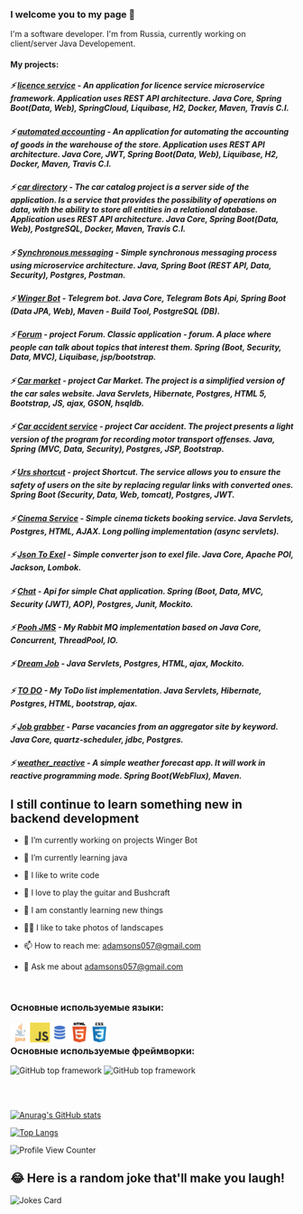 ### I welcome you to my page 👋

I'm a software developer. 
I'm from Russia, currently working on client/server Java Developement.

#### My projects:

##### ⚡ [licence service](https://github.com/SlartiBartFast-art/licensing-service-View) - An application for licence service microservice framework. Application uses REST API architecture. Java Core, Spring Boot(Data, Web), SpringCloud, Liquibase, H2, Docker, Maven, Travis C.I.
##### ⚡ [automated accounting](https://github.com/SlartiBartFast-art/automated_accounting) - An application for automating the accounting of goods in the warehouse of the store. Application uses REST API architecture. Java Core, JWT, Spring Boot(Data, Web), Liquibase, H2, Docker, Maven, Travis C.I.
##### ⚡ [car directory](https://github.com/SlartiBartFast-art/car_Directory) - The car catalog project is a server side of the application. Is a service that provides the possibility of operations on data, with the ability to store all entities in a relational database. Application uses REST API architecture. Java Core, Spring Boot(Data, Web), PostgreSQL, Docker, Maven, Travis C.I.
##### ⚡ [Synchronous messaging](https://github.com/SlartiBartFast-art/job4j_synchronous_messaging) - Simple synchronous messaging process using microservice architecture. Java, Spring Boot (REST API, Data, Security), Postgres, Postman.
##### ⚡ [Winger Bot](https://github.com/SlartiBartFast-art/Winged-Word-Bot) - Telegrem bot. Java Core, Telegram Bots Api, Spring Boot (Data JPA, Web), Maven - Build Tool, PostgreSQL (DB).
##### ⚡ [Forum](https://github.com/SlartiBartFast-art/job4j_forum) - project Forum. Classic application - forum. A place where people can talk about topics that interest them. Spring (Boot, Security, Data, MVC), Liquibase, jsp/bootstrap.
##### ⚡ [Car market](https://github.com/SlartiBartFast-art/cars) - project Car Market. The project is a simplified version of the car sales website. Java Servlets, Hibernate, Postgres, HTML 5, Bootstrap, JS, ajax, GSON, hsqldb.
##### ⚡ [Car accident service](https://github.com/SlartiBartFast-art/job4j_car_accident) - project Car accident. The project presents a light version of the program for recording motor transport offenses. Java, Spring (MVC, Data, Security), Postgres, JSP, Bootstrap.
##### ⚡ [Urs shortcut](https://github.com/SlartiBartFast-art/job4j_url_shortcut) - project Shortcut. The service allows you to ensure the safety of users on the site by replacing regular links with converted ones. Spring Boot (Security, Data, Web, tomcat), Postgres, JWT.
##### ⚡ [Cinema Service](https://github.com/SlartiBartFast-art/job4j_cinema) -  Simple cinema tickets booking service. Java Servlets, Postgres, HTML, AJAX. Long polling implementation (async servlets).

##### ⚡ [Json To Exel](https://github.com/SlartiBartFast-art/json_to_exel) - Simple converter json to exel file. Java Сore, Apache POI, Jackson, Lombok.
##### ⚡ [Chat](https://github.com/SlartiBartFast-art/job4j_chat) - Api for simple Chat application. Spring (Boot, Data, MVC, Security (JWT), AOP), Postgres, Junit, Mockito.
##### ⚡ [Pooh JMS](https://github.com/SlartiBartFast-art/job4j_pooh) - My Rabbit MQ implementation based on Java Core, Concurrent, ThreadPool, IO.
##### ⚡ [Dream Job](https://github.com/SlartiBartFast-art/job4j_dreamjob_1) - Java Servlets, Postgres, HTML, ajax, Mockito.
##### ⚡ [TO DO](https://github.com/SlartiBartFast-art/job4j_todo) - My ToDo list implementation. Java Servlets, Hibernate, Postgres, HTML, bootstrap, ajax.
##### ⚡ [Job grabber](https://github.com/SlartiBartFast-art/job4j_grabber) - Parse vacancies from an aggregator site by keyword. Java Сore, quartz-scheduler, jdbc, Postgres.
##### ⚡ [weather_reactive](https://github.com/SlartiBartFast-art/weather_reactive) - A simple weather forecast app. It will work in reactive programming mode. Spring Boot(WebFlux), Maven.

## I still continue to learn something new in backend development

- 🔭 I’m currently working on projects Winger Bot

- 🌱 I’m currently learning java
- 💪 I like to write code
- 🎉 I love to play the guitar and Bushcraft
- 🥅 I am constantly learning new things
- 🤹🏽 I like to take photos of landscapes
- 📫 How to reach me: adamsons057@gmail.com
- 💬 Ask me about adamsons057@gmail.com
<!--
**SlartiBartFast-art/SlartiBartFast-art** is a ✨ _special_ ✨ repository because its `README.md` (this file) appears on your GitHub profile.

Here are some ideas to get you started:

- 🔭 I’m currently working on job4j_design
- 🌱 I’m currently learning java
- 👯 I’m looking to collaborate on ...
- 🤔 I’m looking for help with ...
- 😄 Pronouns: ...
- ⚡ Fun fact: ...
-->
<br />

### Основные используемые языки:

<img align = "left" alt = "Java" width = "35px" src = "https://raw.githubusercontent.com/github/explore/80688e429a7d4ef2fca1e82350fe8e3517d3494d/topics/java/java.png" />
<img align = "left" alt = "JavaScript" width = "35px" src = "https://raw.githubusercontent.com/github/explore/80688e429a7d4ef2fca1e82350fe8e3517d3494d/topics/javascript/javascript.png" />
<img align = "left" alt = "SQL" width = "35px" src = "https://raw.githubusercontent.com/github/explore/80688e429a7d4ef2fca1e82350fe8e3517d3494d/topics/sql/sql.png" />
<img align = "left" alt = "HTML5" width = "35px" src = "https://raw.githubusercontent.com/github/explore/80688e429a7d4ef2fca1e82350fe8e3517d3494d/topics/html/html.png" />
<img align = "left" alt = "CSS3" width = "35px" src = "https://raw.githubusercontent.com/github/explore/80688e429a7d4ef2fca1e82350fe8e3517d3494d/topics/css/css.png" />

<br />

### Основные используемые фреймворки:
![GitHub top framework](https://img.shields.io/badge/Spring-FrameWork-green)
![GitHub top framework](https://img.shields.io/badge/Hibernate-FrameWork-yellowgreen)


<br />
<br />

[![Anurag's GitHub stats](https://github-readme-stats.vercel.app/api?username=SlartiBartFast-art)](https://github.com/anuraghazra/github-readme-stats)

[![Top Langs](https://github-readme-stats.vercel.app/api/top-langs/?username=SlartiBartFast-art)](https://github.com/anuraghazra/github-readme-stats)


![Profile View Counter](https://komarev.com/ghpvc/?username=SlartiBartFast-art)


## 😂 Here is a random joke that'll make you laugh!
![Jokes Card](https://readme-jokes.vercel.app/api)
